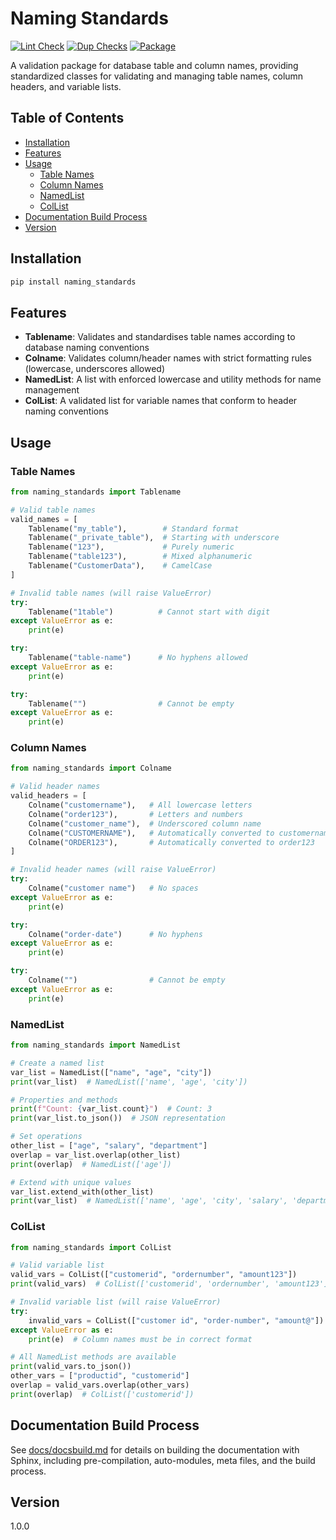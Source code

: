 
# Naming Standards

[![Lint Check](https://github.com/uaineteine/naming-standards/actions/workflows/lint_check.yaml/badge.svg)](https://github.com/uaineteine/naming-standards/actions/workflows/lint_check.yaml) [![Dup Checks](https://github.com/uaineteine/naming-standards/actions/workflows/dup_checks.yaml/badge.svg)](https://github.com/uaineteine/naming-standards/actions/workflows/dup_checks.yaml) [![Package](https://github.com/uaineteine/naming-standards/actions/workflows/package.yaml/badge.svg)](https://github.com/uaineteine/naming-standards/actions/workflows/package.yaml)

A validation package for database table and column names, providing standardized classes for validating and managing table names, column headers, and variable lists.

## Table of Contents

- [Installation](#installation)
- [Features](#features)
- [Usage](#usage)
	- [Table Names](#table-names)
	- [Column Names](#column-names)
	- [NamedList](#namedlist)
	- [ColList](#collist)
- [Documentation Build Process](#documentation-build-process)
- [Version](#version)


## Installation

```bash
pip install naming_standards
```

## Features

- **Tablename**: Validates and standardises table names according to database naming conventions
- **Colname**: Validates column/header names with strict formatting rules (lowercase, underscores allowed)
- **NamedList**: A list with enforced lowercase and utility methods for name management
- **ColList**: A validated list for variable names that conform to header naming conventions

## Usage

### Table Names

```python
from naming_standards import Tablename

# Valid table names
valid_names = [
	Tablename("my_table"),        # Standard format
	Tablename("_private_table"),  # Starting with underscore
	Tablename("123"),             # Purely numeric
	Tablename("table123"),        # Mixed alphanumeric
	Tablename("CustomerData"),    # CamelCase
]

# Invalid table names (will raise ValueError)
try:
	Tablename("1table")          # Cannot start with digit
except ValueError as e:
	print(e)

try:
	Tablename("table-name")      # No hyphens allowed
except ValueError as e:
	print(e)

try:
	Tablename("")                # Cannot be empty
except ValueError as e:
	print(e)
```

### Column Names

```python
from naming_standards import Colname

# Valid header names
valid_headers = [
	Colname("customername"),   # All lowercase letters
	Colname("order123"),       # Letters and numbers
	Colname("customer_name"),  # Underscored column name
	Colname("CUSTOMERNAME"),   # Automatically converted to customername
	Colname("ORDER123"),       # Automatically converted to order123
]

# Invalid header names (will raise ValueError)
try:
	Colname("customer name")   # No spaces
except ValueError as e:
	print(e)

try:
	Colname("order-date")      # No hyphens
except ValueError as e:
	print(e)

try:
	Colname("")                # Cannot be empty
except ValueError as e:
	print(e)
```

### NamedList

```python
from naming_standards import NamedList

# Create a named list
var_list = NamedList(["name", "age", "city"])
print(var_list)  # NamedList(['name', 'age', 'city'])

# Properties and methods
print(f"Count: {var_list.count}")  # Count: 3
print(var_list.to_json())  # JSON representation

# Set operations
other_list = ["age", "salary", "department"]
overlap = var_list.overlap(other_list)
print(overlap)  # NamedList(['age'])

# Extend with unique values
var_list.extend_with(other_list)
print(var_list)  # NamedList(['name', 'age', 'city', 'salary', 'department'])
```

### ColList

```python
from naming_standards import ColList

# Valid variable list
valid_vars = ColList(["customerid", "ordernumber", "amount123"])
print(valid_vars)  # ColList(['customerid', 'ordernumber', 'amount123'])

# Invalid variable list (will raise ValueError)
try:
	invalid_vars = ColList(["customer id", "order-number", "amount@"])
except ValueError as e:
	print(e)  # Column names must be in correct format

# All NamedList methods are available
print(valid_vars.to_json())
other_vars = ["productid", "customerid"]
overlap = valid_vars.overlap(other_vars)
print(overlap)  # ColList(['customerid'])
```


## Documentation Build Process

See [docs/docsbuild.md](docs/docsbuild.md) for details on building the documentation with Sphinx, including pre-compilation, auto-modules, meta files, and the build process.

## Version

1.0.0
